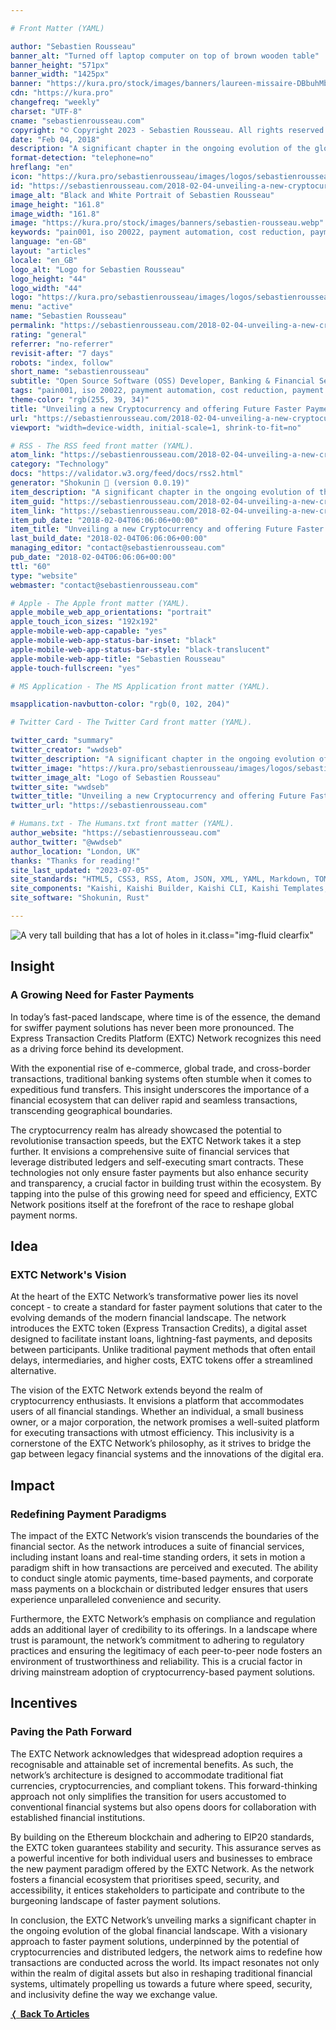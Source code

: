 ```yaml
---

# Front Matter (YAML)

author: "Sebastien Rousseau"
banner_alt: "Turned off laptop computer on top of brown wooden table"
banner_height: "571px"
banner_width: "1425px"
banner: "https://kura.pro/stock/images/banners/laureen-missaire-DBbuhMbAIsQ.webp"
cdn: "https://kura.pro"
changefreq: "weekly"
charset: "UTF-8"
cname: "sebastienrousseau.com"
copyright: "© Copyright 2023 - Sebastien Rousseau. All rights reserved."
date: "Feb 04, 2018"
description: "A significant chapter in the ongoing evolution of the global financial landscape"
format-detection: "telephone=no"
hreflang: "en"
icon: "https://kura.pro/sebastienrousseau/images/logos/sebastienrousseau.svg"
id: "https://sebastienrousseau.com/2018-02-04-unveiling-a-new-cryptocurrency-and-offering-future-faster-payment-solution/index.html"
image_alt: "Black and White Portrait of Sebastien Rousseau"
image_height: "161.8"
image_width: "161.8"
image: "https://kura.pro/stock/images/banners/sebastien-rousseau.webp"
keywords: "pain001, iso 20022, payment automation, cost reduction, payment processing, payment files, payment initiation, pain message, pain message standards, pain message validation"
language: "en-GB"
layout: "articles"
locale: "en_GB"
logo_alt: "Logo for Sebastien Rousseau"
logo_height: "44"
logo_width: "44"
logo: "https://kura.pro/sebastienrousseau/images/logos/sebastienrousseau.webp"
menu: "active"
name: "Sebastien Rousseau"
permalink: "https://sebastienrousseau.com/2018-02-04-unveiling-a-new-cryptocurrency-and-offering-future-faster-payment-solution/index.html"
rating: "general"
referrer: "no-referrer"
revisit-after: "7 days"
robots: "index, follow"
short_name: "sebastienrousseau"
subtitle: "Open Source Software (OSS) Developer, Banking & Financial Service Professional"
tags: "pain001, iso 20022, payment automation, cost reduction, payment processing, payment files, payment initiation, pain message, pain message standards, pain message validation"
theme-color: "rgb(255, 39, 34)"
title: "Unveiling a new Cryptocurrency and offering Future Faster Payment Solution"
url: "https://sebastienrousseau.com/2018-02-04-unveiling-a-new-cryptocurrency-and-offering-future-faster-payment-solution/index.html"
viewport: "width=device-width, initial-scale=1, shrink-to-fit=no"

# RSS - The RSS feed front matter (YAML).
atom_link: "https://sebastienrousseau.com/2018-02-04-unveiling-a-new-cryptocurrency-and-offering-future-faster-payment-solution/rss.xml"
category: "Technology"
docs: "https://validator.w3.org/feed/docs/rss2.html"
generator: "Shokunin 🦀 (version 0.0.19)"
item_description: "A significant chapter in the ongoing evolution of the global financial landscape"
item_guid: "https://sebastienrousseau.com/2018-02-04-unveiling-a-new-cryptocurrency-and-offering-future-faster-payment-solution/rss.xml"
item_link: "https://sebastienrousseau.com/2018-02-04-unveiling-a-new-cryptocurrency-and-offering-future-faster-payment-solution/rss.xml"
item_pub_date: "2018-02-04T06:06:06+00:00"
item_title: "Unveiling a new Cryptocurrency and offering Future Faster Payment Solution"
last_build_date: "2018-02-04T06:06:06+00:00"
managing_editor: "contact@sebastienrousseau.com"
pub_date: "2018-02-04T06:06:06+00:00"
ttl: "60"
type: "website"
webmaster: "contact@sebastienrousseau.com"

# Apple - The Apple front matter (YAML).
apple_mobile_web_app_orientations: "portrait"
apple_touch_icon_sizes: "192x192"
apple-mobile-web-app-capable: "yes"
apple-mobile-web-app-status-bar-inset: "black"
apple-mobile-web-app-status-bar-style: "black-translucent"
apple-mobile-web-app-title: "Sebastien Rousseau"
apple-touch-fullscreen: "yes"

# MS Application - The MS Application front matter (YAML).

msapplication-navbutton-color: "rgb(0, 102, 204)"

# Twitter Card - The Twitter Card front matter (YAML).

twitter_card: "summary"
twitter_creator: "wwdseb"
twitter_description: "A significant chapter in the ongoing evolution of the global financial landscape"
twitter_image: "https://kura.pro/sebastienrousseau/images/logos/sebastienrousseau.webp"
twitter_image_alt: "Logo of Sebastien Rousseau"
twitter_site: "wwdseb"
twitter_title: "Unveiling a new Cryptocurrency and offering Future Faster Payment Solution"
twitter_url: "https://sebastienrousseau.com"

# Humans.txt - The Humans.txt front matter (YAML).
author_website: "https://sebastienrousseau.com"
author_twitter: "@wwdseb"
author_location: "London, UK"
thanks: "Thanks for reading!"
site_last_updated: "2023-07-05"
site_standards: "HTML5, CSS3, RSS, Atom, JSON, XML, YAML, Markdown, TOML"
site_components: "Kaishi, Kaishi Builder, Kaishi CLI, Kaishi Templates, Kaishi Themes"
site_software: "Shokunin, Rust"

---
```


![A very tall building that has a lot of holes in it](https://kura.pro/stock/images/banners/laureen-missaire-DBbuhMbAIsQ.webp).class=\"img-fluid clearfix\"

## Insight

### A Growing Need for Faster Payments

In today’s fast-paced landscape, where time is of the essence, the demand for swiffer payment solutions has never been more pronounced. The Express Transaction Credits Platform (EXTC) Network recognizes this need as a driving force behind its development.

With the exponential rise of e-commerce, global trade, and cross-border transactions, traditional banking systems often stumble when it comes to expeditious fund transfers. This insight underscores the importance of a financial ecosystem that can deliver rapid and seamless transactions, transcending geographical boundaries.

The cryptocurrency realm has already showcased the potential to revolutionise transaction speeds, but the EXTC Network takes it a step further. It envisions a comprehensive suite of financial services that leverage distributed ledgers and self-executing smart contracts. These technologies not only ensure faster payments but also enhance security and transparency, a crucial factor in building trust within the ecosystem. By tapping into the pulse of this growing need for speed and efficiency, EXTC Network positions itself at the forefront of the race to reshape global payment norms.

## Idea

### EXTC Network's Vision

At the heart of the EXTC Network’s transformative power lies its novel concept - to create a standard for faster payment solutions that cater to the evolving demands of the modern financial landscape. The network introduces the EXTC token (Express Transaction Credits), a digital asset designed to facilitate instant loans, lightning-fast payments, and deposits between participants. Unlike traditional payment methods that often entail delays, intermediaries, and higher costs, EXTC tokens offer a streamlined alternative.

The vision of the EXTC Network extends beyond the realm of cryptocurrency enthusiasts. It envisions a platform that accommodates users of all financial standings. Whether an individual, a small business owner, or a major corporation, the network promises a well-suited platform for executing transactions with utmost efficiency. This inclusivity is a cornerstone of the EXTC Network’s philosophy, as it strives to bridge the gap between legacy financial systems and the innovations of the digital era.


## Impact

### Redefining Payment Paradigms

The impact of the EXTC Network’s vision transcends the boundaries of the financial sector. As the network introduces a suite of financial services, including instant loans and real-time standing orders, it sets in motion a paradigm shift in how transactions are perceived and executed. The ability to conduct single atomic payments, time-based payments, and corporate mass payments on a blockchain or distributed ledger ensures that users experience unparalleled convenience and security.

Furthermore, the EXTC Network’s emphasis on compliance and regulation adds an additional layer of credibility to its offerings. In a landscape where trust is paramount, the network’s commitment to adhering to regulatory practices and ensuring the legitimacy of each peer-to-peer node fosters an environment of trustworthiness and reliability. This is a crucial factor in driving mainstream adoption of cryptocurrency-based payment solutions.

## Incentives

### Paving the Path Forward

The EXTC Network acknowledges that widespread adoption requires a recognisable and attainable set of incremental benefits. As such, the network’s architecture is designed to accommodate traditional fiat currencies, cryptocurrencies, and compliant tokens. This forward-thinking approach not only simplifies the transition for users accustomed to conventional financial systems but also opens doors for collaboration with established financial institutions.

By building on the Ethereum blockchain and adhering to EIP20 standards, the EXTC token guarantees stability and security. This assurance serves as a powerful incentive for both individual users and businesses to embrace the new payment paradigm offered by the EXTC Network. As the network fosters a financial ecosystem that prioritises speed, security, and accessibility, it entices stakeholders to participate and contribute to the burgeoning landscape of faster payment solutions.

In conclusion, the EXTC Network’s unveiling marks a significant chapter in the ongoing evolution of the global financial landscape. With a visionary approach to faster payment solutions, underpinned by the potential of cryptocurrencies and distributed ledgers, the network aims to redefine how transactions are conducted across the world. Its impact resonates not only within the realm of digital assets but also in reshaping traditional financial systems, ultimately propelling us towards a future where speed, security, and inclusivity define the way we exchange value.

[❬ **Back To Articles**][00]

[00]: /articles/index.html